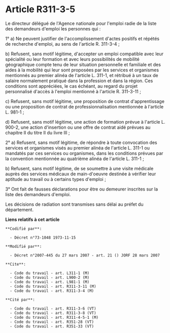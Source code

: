 # Article R311-3-5

Le directeur délégué de l'Agence nationale pour l'emploi radie de la liste des demandeurs d'emploi les personnes qui :

1° a) Ne peuvent justifier de l'accomplissement d'actes positifs et répétés de recherche d'emploi, au sens de l'article R.
311-3-4 ;

b) Refusent, sans motif légitime, d'accepter un emploi compatible avec leur spécialité ou leur formation et avec leurs
possibilités de mobilité géographique compte tenu de leur situation personnelle et familiale et des aides à la mobilité qui
leur sont proposées par les services et organismes mentionnés au premier alinéa de l'article L. 311-1, et rétribué à un taux
de salaire normalement pratiqué dans la profession et dans la région. Ces conditions sont appréciées, le cas échéant, au
regard du projet personnalisé d'accès à l'emploi mentionné à l'article R. 311-3-11 ;

c) Refusent, sans motif légitime, une proposition de contrat d'apprentissage ou une proposition de contrat de
professionnalisation mentionnée à l'article L. 981-1 ;

d) Refusent, sans motif légitime, une action de formation prévue à l'article L. 900-2, une action d'insertion ou une offre de
contrat aidé prévues au chapitre II du titre II du livre III ;

2° a) Refusent, sans motif légitime, de répondre à toute convocation des services et organismes visés au premier alinéa de
l'article L. 311-1 ou mandatés par ces services ou organismes, dans les conditions prévues par la convention mentionnée au
quatrième alinéa de l'article L. 311-1 ;

b) Refusent, sans motif légitime, de se soumettre à une visite médicale auprès des services médicaux de main-d'oeuvre
destinée à vérifier leur aptitude au travail ou à certains types d'emploi ;

3° Ont fait de fausses déclarations pour être ou demeurer inscrites sur la liste des demandeurs d'emploi.

Les décisions de radiation sont transmises sans délai au préfet du département.

**Liens relatifs à cet article**

	**Codifié par**:

	  - Décret n°73-1048 1973-11-15

	**Modifié par**:

	  - Décret n°2007-445 du 27 mars 2007 - art. 21 () JORF 28 mars 2007

	**Cite**:

	  - Code du travail - art. L311-1 (M)
	  - Code du travail - art. L900-2 (M)
	  - Code du travail - art. L981-1 (M)
	  - Code du travail - art. R311-3-11 (M)
	  - Code du travail - art. R311-3-4 (M)

	**Cité par**:

	  - Code du travail - art. R311-3-6 (VT)
	  - Code du travail - art. R311-3-8 (VT)
	  - Code du travail - art. R311-4-5-1 (M)
	  - Code du travail - art. R351-28 (VT)
	  - Code du travail - art. R351-33 (VT)
